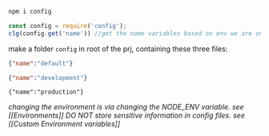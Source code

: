 ```bash
npm i config
```

```js
const config = require('config');
clg(config.get('name')) //get the name variables based on env we are on
```

make a folder `config` in root of the prj, containing these three files:
```default.json
{"name":"default"}
```
```development.json
{"name":"development"}
```
```production
{"name":"production"}
```

*changing the environment is via changing the NODE_ENV variable. see [[Environments]]*
*DO NOT store sensitive information in config files. see [[Custom Environment variables]]* 